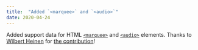 ```yaml
---
title:  "Added `<marquee>` and `<audio>`"
date: 2020-04-24
---
```


Added support data for HTML [`<marquee>`](/features/html-marquee/) and [`<audio>`](/features/html-audio/) elements. Thanks to [Wilbert Heinen](https://github.com/wilbertheinen) for [the contribution](https://github.com/hteumeuleu/caniemail/pull/91)!